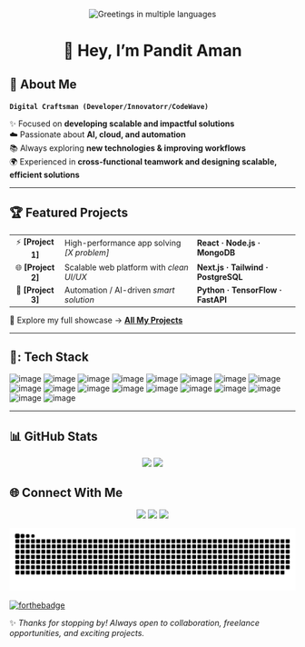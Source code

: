 <!-- Banner / Header -->

<p align="center">
  <img src="https://readme-typing-svg.herokuapp.com?font=Fira+Code&size=28&pause=1000&color=FF6F61&center=true&vCenter=true&width=700&lines=नमस्कार!;নমস্কার!;ನಮಸ್ಕಾರ!;నమస్కారం!;நமஸ்காரம்!;നമസ്കാരം!;નમસ્કાર!;ਨਮਸਕਾਰ!;Hello!;こんにちは!;안녕하세요!;你好!;Hola!;Bonjour!;Olá!" alt="Greetings in multiple languages" />
 </p>

  <h1 align="center">
  👋 Hey, I’m Pandit Aman
</h1>


## 🚀 About Me  
**`Digital Craftsman (Developer/Innovatorr/CodeWave)`**

✨ Focused on **developing scalable and impactful solutions**  
☁️ Passionate about **AI, cloud, and automation**  
📚 Always exploring **new technologies & improving workflows**  
🌍 Experienced in **cross-functional teamwork and designing scalable, efficient solutions**



---
## 🏆 Featured Projects  

<table>
  <tr>
    <td align="center">⚡ <b>[Project 1]</b></td>
    <td>High-performance app solving <i>[X problem]</i></td>
    <td><b>React · Node.js · MongoDB</b></td>
  </tr>
  <tr>
    <td align="center">🌐 <b>[Project 2]</b></td>
    <td>Scalable web platform with <i>clean UI/UX</i></td>
    <td><b>Next.js · Tailwind · PostgreSQL</b></td>
  </tr>
  <tr>
    <td align="center">🤖 <b>[Project 3]</b></td>
    <td>Automation / AI-driven <i>smart solution</i></td>
    <td><b>Python · TensorFlow · FastAPI</b></td>
  </tr>
</table>

📌 Explore my full showcase → [**All My Projects**](https://github.com/Ah-am/all-my-projects)

---
## 🧰: Tech Stack

<img width="64" height="64" alt="image" src="https://github.com/user-attachments/assets/fb11d6ca-2789-4489-8d0f-e9263a9699be" />
<img width="64" height="64" alt="image" src="https://github.com/user-attachments/assets/a6ab29b2-ccd4-4de7-bc7f-5fd35bbe88cd" />
<img width="64" height="64" alt="image" src="https://github.com/user-attachments/assets/154e7d47-78d2-4b0b-93ca-6e1ecdb059ce" />
<img width="64" height="64" alt="image" src="https://github.com/user-attachments/assets/68d5c1e9-e819-4c4c-b39a-2d3ebfd543c6" />
<img width="64" height="64" alt="image" src="https://github.com/user-attachments/assets/101cf1b8-d8bf-4a16-8db5-d274d22a0f04" />
<img width="64" height="64" alt="image" src="https://github.com/user-attachments/assets/d560e226-f54d-4cac-b9ac-7109cacaebcf" />
<img width="64" height="64" alt="image" src="https://github.com/user-attachments/assets/d75f120d-36d0-4431-9b1f-7595ed55a2f1" />
<img width="64" height="64" alt="image" src="https://github.com/user-attachments/assets/3980d0f9-f44b-4116-9366-0b0e343fc1c4" />
<img width="64" height="64" alt="image" src="https://github.com/user-attachments/assets/df71e9b7-fa9b-4460-b91e-72aa633956d7" />
<img width="64" height="64" alt="image" src="https://github.com/user-attachments/assets/157c9254-8c6b-448a-a3c2-8a8e96aba221" />
<img width="64" height="64" alt="image" src="https://github.com/user-attachments/assets/b8a1aa8f-b575-42c8-a48e-154e32d09dc2" />
<img width="64" height="64" alt="image" src="https://github.com/user-attachments/assets/f2da5289-c715-4232-b2dc-3c8fc471b47a" />
<img width="64" height="64" alt="image" src="https://github.com/user-attachments/assets/42a9f226-04e4-4e60-8047-54e7eee1e148" />
<img width="63" height="64" alt="image" src="https://github.com/user-attachments/assets/9618b924-0454-40b4-8895-dab8a97e6ae4" />
<img width="64" height="64" alt="image" src="https://github.com/user-attachments/assets/371d927c-3aa8-43eb-b09e-9ffa6d653fea" />
<img width="64" height="64" alt="image" src="https://github.com/user-attachments/assets/150299fc-8cc2-43c5-9583-d4f086085745" />
<img width="64" height="64" alt="image" src="https://github.com/user-attachments/assets/dfbafbd4-c3dd-4af7-a888-3c2b28356443" />
<img width="64" height="64" alt="image" src="https://github.com/user-attachments/assets/38e7c991-ad16-4146-ab05-4256fb961c64" />





---
## 📊 GitHub Stats  
<p align="center">
  <img src="https://github-readme-stats.vercel.app/api?username=ah-am&show_icons=true&theme=radical&hide_border=true" height="180px"/>
  <img src="https://github-readme-streak-stats.herokuapp.com/?user=ah-am&theme=radical&hide_border=true" height="180px"/>
</p>



## 🌐 Connect With Me  

<p align="center">
  <a href=""><img src="https://img.shields.io/badge/LinkedIn-%230077B5.svg?style=for-the-badge&logo=linkedin&logoColor=white"/></a>
  <a href="Email"><img src="https://img.shields.io/badge/Email-%23D14836.svg?style=for-the-badge&logo=gmail&logoColor=white"/></a>
  <a href="Website"><img src="https://img.shields.io/badge/Portfolio-%2312100E.svg?style=for-the-badge&logo=vercel&logoColor=white"/></a>
</p>



<p align="center">
  <img src="https://github.com/Platane/snk/raw/output/github-contribution-grid-snake.svg" alt="snake animation"/>
</p>


[![forthebadge](https://forthebadge.com/images/badges/it-works-dont-ask-me-how.svg)](https://forthebadge.com)

✨ *Thanks for stopping by! Always open to collaboration, freelance opportunities, and exciting projects.*  
